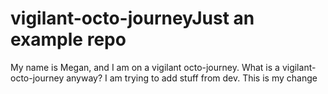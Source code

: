 # vigilant-octo-journeyJust an example repo

My name is Megan, and I am on a vigilant octo-journey.
What is a vigilant-octo-journey anyway?
I am trying to add stuff from dev.
This is my change
